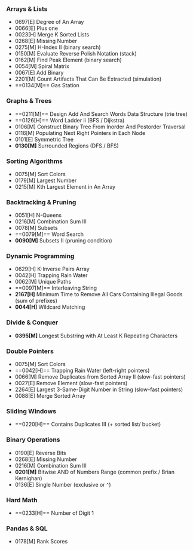 ### Arrays & Lists

- 0697[E] Degree of An Array
- 0066[E] Plus one
- 0023[H] Merge K Sorted Lists
- 0268[E] Missing Number
- 0275[M] H-Index II (binary search)
- 0150[M] Evaluate Reverse Polish Notation (stack)
- 0162[M] Find Peak Element (binary search)
- 0054[M] Spiral Matrix 
- 0067[E] Add Binary
- 2201[M] Count Artifacts That Can Be Extracted (simulation)
- ==0134[M]== Gas Station

### Graphs & Trees

- ==0211[M]== Design Add And Search  Words Data Structure (trie tree)
- ==0126[H]== Word Ladder ii (BFS / Dijkstra)
- 0106[M] Construct Binary Tree From Inorder And Postorder Traversal
- 0116[M] Populating Next Right Pointers in Each Node
- 0101[E] Symmetric Tree
- **0130[M]** Surrounded Regions (DFS / BFS)

### Sorting Algorithms

- 0075[M] Sort Colors 
- 0179[M] Largest Number
- 0215[M] Kth Largest Element in An Array

### Backtracking & Pruning

- 0051[H] N-Queens 
- 0216[M] Combination Sum III 
- 0078[M] Subsets
- ==0079[M]== Word Search
- **0090[M]** Subsets II (pruning condition)

### Dynamic Programming

- 0629[H] K-Inverse Pairs Array 
- 0042[H] Trapping Rain Water
- 0062[M] Unique Paths
- ==0097[M]== Interleaving String
- **2167[H]** Minimum Time to Remove All Cars Containing Illegal Goods (sum of prefixes)
- **0044[H]** Wildcard Matching

### Divide & Conquer

- **0395[M]** Longest Substring with At Least K Repeating Characters

### Double Pointers

- 0075[M] Sort Colors 
- ==0042[H]== Trapping Rain Water (left-right pointers)
- 0066[M] Remove Duplicates from Sorted Array II (slow-fast pointers)
- 0027[E] Remove Element (slow-fast pointers)
- 2264[E] Largest 3-Same-Digit Number in String (slow-fast pointers)
- 0088[E] Merge Sorted Array

### Sliding Windows

- ==0220[H]== Contains Duplicates III (+ sorted list/ bucket)

### Binary Operations

- 0190[E] Reverse Bits 
- 0268[E] Missing Number 
- 0216[M] Combination Sum III 
- **0201[M]** Bitwise AND of Numbers Range (common prefix / Brian Kernighan)
- 0136[E] Single Number (exclusive or `^`)

### Hard Math

- ==0233[H]== Number of Digit 1 

### Pandas & SQL

- 0178[M] Rank Scores
